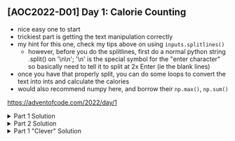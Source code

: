 ## [AOC2022-D01] Day 1: Calorie Counting
- nice easy one to start
- trickiest part is getting the text manipulation correctly
- my hint for this one, check my tips above on using `inputs.splitlines()`
  - however, before you do the splitlines, first do a normal python string .split() on '\n\n'; '\n' is the special symbol for the "enter character" so basically need to tell it to split at 2x Enter (ie the blank lines)
- once you have that properly split, you can do some loops to convert the text into ints and calculate the calories
- would also recommend numpy here, and borrow their `np.max()`, `np.sum()`

https://adventofcode.com/2022/day/1

<details>
  <summary>Part 1 Solution</summary>
  
  I wanted to get clever with my list comprehension, but kept it relatively simple and just did a normal for loop at one point for Part 1.
  Part 2 was pretty easy with just doing a quick .sort (built-in list method) and then slicing on the last 3 numbers.

  ```python
  #%% Source files
  import numpy as np
  fPath = "../aoc-2022-Src/"
  # f = open(fPath+"d1DemoInputs.txt", "r")
  f = open(fPath+"d1ActualInputs.txt", "r")
  inputs = f.read()

  #%% Part 1
  elves = inputs.split('\n\n')
  elves = [elf.splitlines() for elf in elves]

  calories = []
  for elf in elves:
      cals = [int(cal) for cal in elf]
      calories.append(cals)

  totalCals = [np.sum(cals) for cals in calories]
  maxCals = np.max(totalCals)
  print("Max calories:", maxCals)
  ```
</details>

<details>
  <summary>Part 2 Solution</summary>
  
  Just need to sort and then print out last 3 items in list.
  
  ```python
  #%% Part 2
  totalCals.sort()
  print(totalCals[-3:], "Sum top 3", np.sum(totalCals[-3:]))
  ```
</details>

<details>
  <summary>Part 1 "Clever" Solution</summary>
  
  Here's also the "clever" solution for part 1 that's a lot shorter using list comprehension:

  ```python
  #%% Part 1 Clever
  calories = [[int(x) for x in  elf.splitlines()] for elf in inputs.split('\n\n')]
  totalCals = [np.sum(cals) for cals in calories]
  maxCals = np.max(totalCals)
  print("Max calories:", maxCals)
  ```
</details
